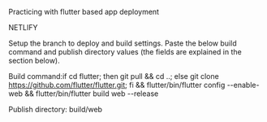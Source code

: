 Practicing with flutter based app deployment

NETLIFY

Setup the branch to deploy and build settings. Paste the below build command and publish directory values (the fields are explained in the section below).

Build command:if cd flutter; then git pull && cd ..; else git clone https://github.com/flutter/flutter.git; fi && flutter/bin/flutter config --enable-web && flutter/bin/flutter build web --release

Publish directory: build/web
